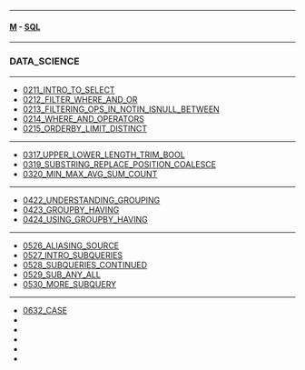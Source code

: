 
---

#### [M](https://github.com/ttltrk/TTT/blob/master/menu.md) - [SQL](https://github.com/ttltrk/TTT/blob/master/SQL/SQL.md)

---

### DATA_SCIENCE

---

* [0211_INTRO_TO_SELECT](https://github.com/ttltrk/TTT/blob/master/SQL/DS/0211_INTRO_TO_SELECT/0211_INTRO_TO_SELECT.md)
* [0212_FILTER_WHERE_AND_OR](https://github.com/ttltrk/TTT/blob/master/SQL/DS/0212_FILTER_WHERE_AND_OR/0212_FILTER_WHERE_AND_OR.md)
* [0213_FILTERING_OPS_IN_NOTIN_ISNULL_BETWEEN](https://github.com/ttltrk/TTT/blob/master/SQL/DS/0213_FILTERING_OPS_IN_NOTIN_ISNULL_BETWEEN/0213_FILTERING_OPS_IN_NOTIN_ISNULL_BETWEEN.md)
* [0214_WHERE_AND_OPERATORS](https://github.com/ttltrk/TTT/blob/master/SQL/DS/0214_WHERE_AND_OPERATORS/0214_WHERE_AND_OPERATORS.md)
* [0215_ORDERBY_LIMIT_DISTINCT](https://github.com/ttltrk/TTT/blob/master/SQL/DS/0215_ORDERBY_LIMIT_DISTINCT/0215_ORDERBY_LIMIT_DISTINCT.md)

---

* [0317_UPPER_LOWER_LENGTH_TRIM_BOOL](https://github.com/ttltrk/TTT/blob/master/SQL/DS/0317_UPPER_LOWER_LENGTH_TRIM_BOOL/0317_UPPER_LOWER_LENGTH_TRIM_BOOL.md)
* [0319_SUBSTRING_REPLACE_POSITION_COALESCE](https://github.com/ttltrk/TTT/blob/master/SQL/DS/0319_SUBSTRING_REPLACE_POSITION_COALESCE/0319_SUBSTRING_REPLACE_POSITION_COALESCE.md)
* [0320_MIN_MAX_AVG_SUM_COUNT](https://github.com/ttltrk/TTT/blob/master/SQL/DS/0320_MIN_MAX_AVG_SUM_COUNT/0320_MIN_MAX_AVG_SUM_COUNT.md)

---

* [0422_UNDERSTANDING_GROUPING](https://github.com/ttltrk/TTT/blob/master/SQL/DS/0422_UNDERSTANDING_GROUPING/0422_UNDERSTANDING_GROUPING.md)
* [0423_GROUPBY_HAVING](https://github.com/ttltrk/TTT/blob/master/SQL/DS/0423_GROUPBY_HAVING/0423_GROUPBY_HAVING.md)
* [0424_USING_GROUPBY_HAVING](https://github.com/ttltrk/TTT/blob/master/SQL/DS/0424_USING_GROUPBY_HAVING/0424_USING_GROUPBY_HAVING.md)

---

* [0526_ALIASING_SOURCE](https://github.com/ttltrk/TTT/blob/master/SQL/DS/0526_ALIASING_SOURCE/0526_ALIASING_SOURCE.md)
* [0527_INTRO_SUBQUERIES](https://github.com/ttltrk/TTT/blob/master/SQL/DS/0527_INTRO_SUBQUERIES/0527_INTRO_SUBQUERIES.md)
* [0528_SUBQUERIES_CONTINUED](https://github.com/ttltrk/TTT/blob/master/SQL/DS/0528_SUBQUERIES_CONTINUED/0528_SUBQUERIES_CONTINUED.md)
* [0529_SUB_ANY_ALL](https://github.com/ttltrk/TTT/blob/master/SQL/DS/0529_SUB_ANY_ALL/0529_SUB_ANY_ALL.md)
* [0530_MORE_SUBQUERY](https://github.com/ttltrk/TTT/blob/master/SQL/DS/0530_MORE_SUBQUERY/0530_MORE_SUBQUERY.md)

---

* [0632_CASE](https://github.com/ttltrk/TTT/blob/master/SQL/DS/0632_CASE/0632_CASE.md)
* []()
* []()
* []()
* []()
* []()
